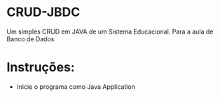 # CRUD-JBDC
Um simples CRUD em JAVA de um Sistema Educacional. Para a aula de Banco de Dados

# Instruções: 

- Inicie o programa como Java Application


